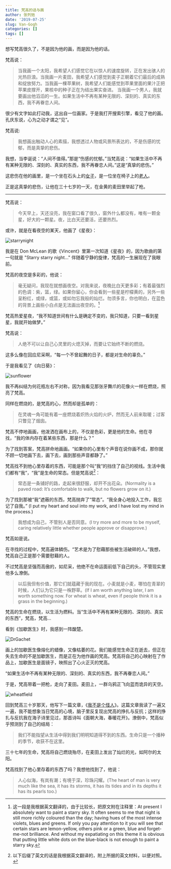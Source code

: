 ```yaml
---
title: 梵高的话与画
author: 张列弛
date: '2019-07-25'
slug: Van-Gogh
categories: []
tags: []
---
```

想写梵高很久了，不是因为他的画，而是因为他的话。   

梵高说：  

> 当我画一个太阳，我希望人们感觉它在以惊人的速度旋转，正在发出骇人的光热巨浪。当我画一片麦田，我希望人们感觉到麦子正朝着它们最后的成熟和绽放努力。当我画一棵苹果树，我希望人们能感觉到苹果里面的果汁正把苹果皮撑开，果核中的种子正在为结出果实奋进。 当我画一个男人，我就要画出他滔滔的一生。如果生活中不再有某种无限的、深刻的、真实的东西，我不再眷恋人间。  

很少有文字如此打动我，这出自一位画家。于是我打开搜索引擎，看见了他的画。孔庆东说，心为之动才谓之“见”。    

梵高说:  

> 我想画出触动人心的素描，我想透过人物或风景所表达的，不是伤感的忧郁，而是真挚的悲伤。  

我想，当李诞说：“人间不值得。”那是“伤感的忧郁。”当梵高说：“如果生活中不再有某种无限的、深刻的、真实的东西，我不再眷恋人间。”这是“真挚的悲伤。”

这悲伤在他的画里，是一个坐在石头上的[女子](https://upload.wikimedia.org/wikipedia/commons/thumb/5/5a/Vincent_van_Gogh_-_Sorrow.jpg/800px-Vincent_van_Gogh_-_Sorrow.jpg)，是一位坐在椅子上的[老人](https://upload.wikimedia.org/wikipedia/commons/thumb/3/38/Vincent_Willem_van_Gogh_002.jpg/800px-Vincent_Willem_van_Gogh_002.jpg)。   

正是这真挚的悲伤，让他在三十七岁的一天，在金黄的麦田里举起了枪。       

------

梵高说： 

> 今天早上，天还没亮，我在窗口看了很久，窗外什么都没有，唯有一颗金星，好大的一颗星。夜，比白天还要活，还要热烈。  

或许，就是在看夜空的某天，他画了《星夜》： 

![starrynight](https://upload.wikimedia.org/wikipedia/commons/thumb/e/ea/Van_Gogh_-_Starry_Night_-_Google_Art_Project.jpg/1280px-Van_Gogh_-_Starry_Night_-_Google_Art_Project.jpg)   

我是在 Don McLean 的歌《Vincent》里第一次知道《星夜》的，因为歌曲的第一句就是 "Starry starry night..." 伴随着宁静的旋律，梵高的一生展现在了我眼前。   

梵高的夜空是多彩的，他说：  

> 毫无疑问，我现在就想画夜空。对我来说，夜晚比白天更多彩；有着最强烈的色调：紫，篮，绿。如果你留心，你会看到一些星是柠檬黄的，另外一些呈粉红，或绿，或篮，或如勿忘我般的灿烂。勿须多言，你也明白，在蓝色的背景上画些小白点是无法画出夜空的。[^fy]    

梵高热爱星夜，“我不知道世间有什么是确定不变的，我只知道，只要一看到星星，我就开始做梦。”

梵高说：  

> 人绝不可以让自己心灵里的火熄灭掉，而要让它始终不断的燃烧。     

这多么像在回应尼采啊，“每一个不曾起舞的日子，都是对生命的辜负。”

于是我看见了《向日葵》：   

![sunflower](https://upload.wikimedia.org/wikipedia/commons/thumb/b/b4/Vincent_Willem_van_Gogh_128.jpg/800px-Vincent_Willem_van_Gogh_128.jpg)  

我不再纠结为何花瓶左右不对称，因为我看见那张牙舞爪的花像火一样在燃烧，照亮了梵高。  

同样在燃烧的，是梵高的心，然而却是孤单的：  

> 在灵魂一角可能有着一座燃烧着炽热火焰的火炉，然而无人前来取暖；过客只瞥见了烟囱。   

梵高不停地画画，他泼洒在画布上的，不仅是色彩，更是他的生命。他在寻找，“我的体内存在着某些东西，那是什么？”  

为了找到答案，梵高拼命地画画。“如果你的心里有个声音在说你画不成，那你就不顾一切地画下去，画下去，画到那些声音都静了。”  

梵高找不到他心里存着的东西，可能是那个叫“我”的挡住了自己的视线。生活中我们都有“我”，“我”是生命的常态。但是梵高说[^fanyi]：  

> 常态是一条铺好的路，走起来很舒服，却开不出花朵。(Normality is a paved road: It’s comfortable to walk, but no flowers grow on it.)  

为了找到那被“我”遮蔽的东西，梵高抛弃了“常态”。“我全身心地投入工作，我忘记了自我。” (I put my heart and soul into my work, and I have lost my mind in the process.) 

> 我想成为自己，不管别人是否同意。(I try more and more to be myself, caring relatively little whether people approve or disapprove.) 

梵高如是说。   

在寻找的过程中，梵高遍体鳞伤。“艺术是为了慰藉那些被生活破碎的人。”我想，梵高自己正是那个需要慰藉的人。  

不过梵高是坚强而高傲的，如尼采，他绝不在命运面前低下自己的头，不管现实里他多么潦倒。  

> 以后我但有价值，那它们就蕴藏于我的现在。小麦就是小麦，哪怕在青翠的时候，人们认为它只是一株野草。(If I am worth anything later, I am worth something now. For wheat is wheat, even if people think it is a grass in the beginning.)  

梵高的生命在燃烧，以生活为燃料。当“生活中不再有某种无限的、深刻的、真实的东西”，梵高，梵高...  

看到《加歇医生》时，我感到一阵酸楚。  

![DrGachet](https://upload.wikimedia.org/wikipedia/commons/thumb/1/1e/Portrait_of_Dr._Gachet.jpg/800px-Portrait_of_Dr._Gachet.jpg)  

画上的加歇医生像熔化的蜡像，又像枯萎的花。我们能感觉生命正在逝去，但正在失去生命的不是加歇医生，而是正在为他作画的梵高。梵高将自己的心映射在了作品上，加歇医生是面镜子，映照出了心火正灭的梵高。   

“如果生活中不再有某种无限的、深刻的、真实的东西，我不再眷恋人间。”   

于是，梵高带着一把枪，走向了麦田。麦田上，一群乌鸦正飞向蓝而诡异的天空。  

![wheatfield](https://upload.wikimedia.org/wikipedia/commons/f/f3/Vincent_van_Gogh_%281853-1890%29_-_Wheat_Field_with_Crows_%281890%29.jpg)  

回到梵高三十岁那天，他写下一篇文章，《[我不是个怪人](http://www.1duan.com/item/1306)》。这篇文章我读了一遍又一遍，我不能想象当日梵高的心境，脑子里反复现出梵高的挣扎与反抗；这样的挣扎与反抗我在海子诗里见过，那首诗叫《面朝大海，春暖花开》。潦倒中，梵高似乎预测到了自己的结局：

> 我们不能指望从生活中得到我们明明知道得不到的东西。生命只是一个播种的季节，收获不在这里。  

三十七年的生命，梵高将自己燃烧殆尽，在麦田上发出了灿烂的光，如阿尔的太阳。  

梵高找到了他心里存着的东西了吗？我想他找到了，他说：  

> 人心似海，有岚有潮；有境于深，珍珠闪耀。(The heart of man is very much like the sea, it has its storms, it has its tides and in its depths it has its pearls too.)    


[^fy]: 这一段是我根据英文翻译的，由于比较长，把原文附在注释里：At present I absolutely want to paint a starry sky. It often seems to me that night is still more richly coloured than the day; having hues of the most intense violets, blues and greens. If only you pay attention to it you will see that certain stars are lemon-yellow, others pink or a green, blue and forget-me-not brilliance. And without my expatiating on this theme it is obvious that putting little white dots on the blue-black is not enough to paint a starry sky.
[^fanyi]: 以下后缀了英文的话是我根据英文翻译的，附上所据的英文材料，以便对照。




























